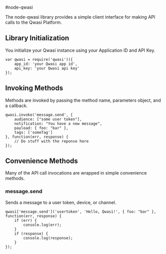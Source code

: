 #node-qwasi

The node-qwasi library provides a simple client interface for making API calls to the Qwasi Platform.


## Library Initialization

You initialize your Qwasi instance using your Application ID and API Key.

```
var qwasi = require('qwasi')({
	app_id: 'your Qwasi app id',
	api_key: 'your Qwasi api key'
});
```

## Invoking Methods
Methods are invoked by passing the method name, parameters object, and a callback.

```
qwasi.invoke('message.send', {
	audience: ["some user token"],
	notification: "You have a new message",
	payload: { foo: "bar" },
	tags: ['someTag']
}, function(err, response) {
	// Do stuff with the reponse here
});
```

## Convenience Methods

Many of the API call invocations are wrapped in simple convenience methods.

### message.send
Sends a message to a user token, device, or channel.

```
qwasi['message.send']('usertoken', 'Hello, Qwasi!', { foo: "bar" }, function(err, response) {
    if (err) {
		console.log(err);
    }
    if (response) {
		console.log(response);
    }
});
````
